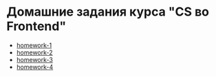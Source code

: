 # Домашние задания курса "CS во Frontend"

- [homework-1](./src/homework-1/tasks.md)
- [homework-2](./src/homework-2/tasks.md)
- [homework-3](./src/homework-3/tasks.md)
- [homework-4](./src/homework-4/tasks.md)